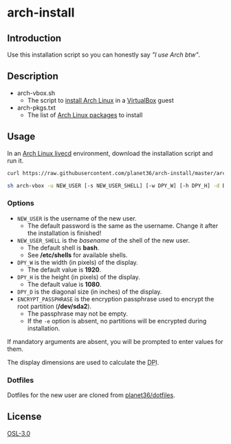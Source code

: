 # arch-install

## Introduction
Use this installation script so you can honestly say _"I use Arch btw"_.

## Description
- arch-vbox.sh
  - The script to [install Arch Linux](https://wiki.archlinux.org/index.php/Installation_guide) in a [VirtualBox](https://www.virtualbox.org/) guest
- arch-pkgs.txt
  - The list of [Arch Linux packages](https://www.archlinux.org/packages/) to install

## Usage
In an  [Arch Linux livecd](https://www.archlinux.org/download/) environment, download the installation script and run it.
```sh
curl https://raw.githubusercontent.com/planet36/arch-install/master/arch-vbox.sh > arch-vbox.sh

sh arch-vbox -u NEW_USER [-s NEW_USER_SHELL] [-w DPY_W] [-h DPY_H] -d DPY_D [-e ENCRYPT_PASSPHRASE]
```

### Options
- `NEW_USER` is the username of the new user.
  - The default password is the same as the username.  Change it after the installation is finished!
- `NEW_USER_SHELL` is the _basename_ of the shell of the new user.
  - The default shell is **bash**.
  - See **/etc/shells** for available shells.
- `DPY_W` is the width (in pixels) of the display.
  - The default value is **1920**.
- `DPY_H` is the height (in pixels) of the display.
  - The default value is **1080**.
- `DPY_D` is the diagonal size (in inches) of the display.
- `ENCRYPT_PASSPHRASE` is the encryption passphrase used to encrypt the root partition (**/dev/sda2**).
  - The passphrase may not be empty.
  - If the `-e` option is absent, no partitions will be encrypted during installation.

If mandatory arguments are absent, you will be prompted to enter values for them.

The display dimensions are used to calculate the <abbr title="Dots Per Inch">DPI</abbr>.

### Dotfiles
Dotfiles for the new user are cloned from [planet36/dotfiles](https://github.com/planet36/dotfiles).

## License
[OSL-3.0](https://opensource.org/licenses/OSL-3.0)

